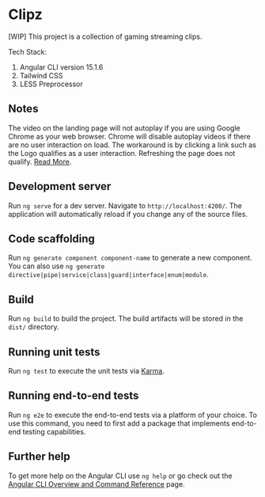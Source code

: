 # Clipz

[WIP] This project is a collection of gaming streaming clips.

Tech Stack:
1. Angular CLI version 15.1.6
2. Tailwind CSS
3. LESS Preprocessor 

## Notes

The video on the landing page will not autoplay if you are using Google Chrome as your web browser. Chrome will disable autoplay videos if there are no user interaction on load. The workaround is by clicking a link such as the Logo qualifies as a user interaction. Refreshing the page does not qualify. [Read More](https://developer.chrome.com/blog/autoplay/).

## Development server

Run `ng serve` for a dev server. Navigate to `http://localhost:4200/`. The application will automatically reload if you change any of the source files.

## Code scaffolding

Run `ng generate component component-name` to generate a new component. You can also use `ng generate directive|pipe|service|class|guard|interface|enum|module`.

## Build

Run `ng build` to build the project. The build artifacts will be stored in the `dist/` directory.

## Running unit tests

Run `ng test` to execute the unit tests via [Karma](https://karma-runner.github.io).

## Running end-to-end tests

Run `ng e2e` to execute the end-to-end tests via a platform of your choice. To use this command, you need to first add a package that implements end-to-end testing capabilities.

## Further help

To get more help on the Angular CLI use `ng help` or go check out the [Angular CLI Overview and Command Reference](https://angular.io/cli) page.
